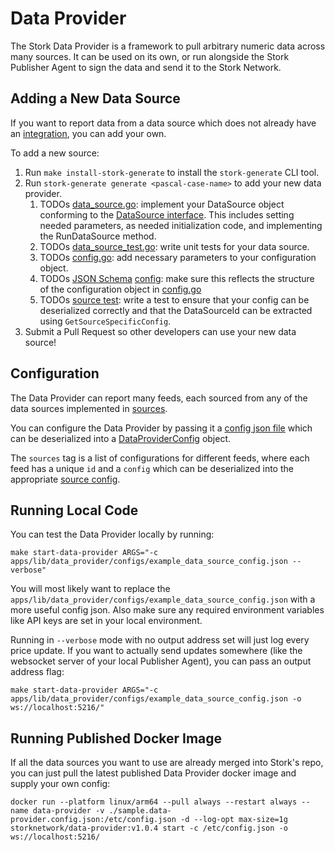 # Data Provider
The Stork Data Provider is a framework to pull arbitrary numeric data across many sources. It can be used on its own, or run alongside the Stork Publisher Agent to sign the data and send it to the Stork Network.

## Adding a New Data Source
If you want to report data from a data source which does not already have an [integration](../lib/data_provider/sources), you can add your own.

To add a new source:
1. Run `make install-stork-generate` to install the `stork-generate` CLI tool.
1. Run `stork-generate generate <pascal-case-name>` to add your new data provider.
   1. TODOs [data_source.go](../lib/data_provider/sources/random/data_source.go): implement your DataSource object conforming to the [DataSource interface](../lib/data_provider/types/model.go). This includes setting needed parameters, as needed initialization code, and implementing the RunDataSource method.
   1. TODOs [data_source_test.go](../lib/data_provider/sources/random/data_source_test.go): write unit tests for your data source.
   1. TODOs [config.go](../lib/data_provider/sources/random/config.go): add necessary parameters to your configuration object.
   1. TODOs [JSON Schema](https://json-schema.org/) [config](../lib/data_provider/configs/resources/source_config_schemas/random.json): make sure this reflects the structure of the configuration object in [config.go](../lib/data_provider/sources/random/config.go)
   1. TODOs [source test](../lib/data_provider/configs/source_config_tests/random_test.go): write a test to ensure that your config can be deserialized correctly and that the DataSourceId can be extracted using `GetSourceSpecificConfig`.
1. Submit a Pull Request so other developers can use your new data source!

## Configuration
The Data Provider can report many feeds, each sourced from any of the data sources implemented in [sources](../lib/data_provider/sources).

You can configure the Data Provider by passing it a [config json file](../../sample.data-provider.config.json) which can be deserialized into a [DataProviderConfig](../lib/data_provider/types/model.go) object. 

The `sources` tag is a list of configurations for different feeds, where each feed has a unique `id` and a `config` which can be deserialized into the appropriate [source config](../lib/data_provider/sources/random/config.go). 

## Running Local Code
You can test the Data Provider locally by running:
```
make start-data-provider ARGS="-c apps/lib/data_provider/configs/example_data_source_config.json --verbose"
```
You will most likely want to replace the `apps/lib/data_provider/configs/example_data_source_config.json` with a more useful config json. Also make sure any required environment variables like API keys are set in your local environment.

Running in `--verbose` mode with no output address set will just log every price update. If you want to actually send updates somewhere (like the websocket server of your local Publisher Agent), you can pass an output address flag:
```
make start-data-provider ARGS="-c apps/lib/data_provider/configs/example_data_source_config.json -o ws://localhost:5216/"
```

## Running Published Docker Image
If all the data sources you want to use are already merged into Stork's repo, you can just pull the latest published Data Provider docker image and supply your own config: 
```
docker run --platform linux/arm64 --pull always --restart always --name data-provider -v ./sample.data-provider.config.json:/etc/config.json -d --log-opt max-size=1g storknetwork/data-provider:v1.0.4 start -c /etc/config.json -o ws://localhost:5216/
```



